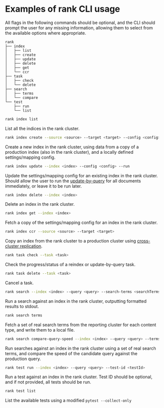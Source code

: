 # Examples of rank CLI usage

All flags in the following commands should be optional, and the CLI should prompt the user for any missing information, allowing them to select from the available options where appropriate.

```
rank
├── index
│   ├── list
│   ├── create
│   ├── update
│   ├── delete
│   ├── get
│   └── ccr
├── task
│   ├── check
│   └── delete
├── search
│   ├── terms
│   └── compare
└── test
    ├── run
    └── list
```

```bash
rank index list
```

List all the indices in the rank cluster.

```bash
rank index create --source <source> --target <target> --config <config>
```

Create a new index in the rank cluster, using data from a copy of a production index (also in the rank cluster), and a locally defined settings/mapping config.

```bash
rank index update --index <index> --config <config> --run
```

Update the settings/mapping config for an existing index in the rank cluster. Should allow the user to run the [update-by-query](https://www.elastic.co/guide/en/elasticsearch/reference/current/docs-update-by-query.html) for all documents immediately, or leave it to be run later.

```bash
rank index delete --index <index>
```

Delete an index in the rank cluster.

```bash
rank index get --index <index>
```

Fetch a copy of the settings/mapping config for an index in the rank cluster.

```bash
rank index ccr --source <source> --target <target>
```

Copy an index from the rank cluster to a production cluster using [cross-cluster replication](https://www.elastic.co/guide/en/elasticsearch/reference/current/ccr-what-is.html).

```bash
rank task check --task <task>
```

Check the progress/status of a reindex or update-by-query task.

```bash
rank task delete --task <task>
```

Cancel a task.

```bash
rank search --index <index> --query <query> --search-terms <searchTerms>
```

Run a search against an index in the rank cluster, outputting formatted results to stdout.

```bash
rank search terms 
```

Fetch a set of real search terms from the reporting cluster for each content type, and write them to a local file.

```bash
rank search compare-query-speed --index <index> --query <query> --terms <terms>
```

Run searches against an index in the rank cluster using a set of real search terms, and compare the speed of the candidate query against the production query.

```bash
rank test run --index <index> --query <query> --test-id <testId>
```

Run a test against an index in the rank cluster. Test ID should be optional, and if not provided, all tests should be run.

```bash
rank test list
```

List the available tests using a modified `pytest --collect-only`
